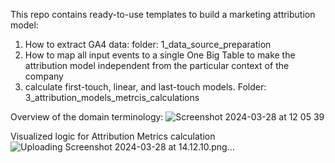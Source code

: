 This repo contains ready-to-use templates to build a marketing attribution model:
1. How to extract GA4 data: folder: 1_data_source_preparation
2. How to map all input events to a single One Big Table to make the attribution model independent from the particular context of the company
3. calculate first-touch, linear, and last-touch models. Folder: 3_attribution_models_metrcis_calculations

Overview of the domain terminology:
![Screenshot 2024-03-28 at 12 05 39](https://github.com/kobzevvv/marketing-attribution-data-model/assets/24790956/5cf1a450-4fa0-467b-be25-e38f8528e038)


Visualized logic for Attribution Metrics calculation
![Uploading Screenshot 2024-03-28 at 14.12.10.png…]()
